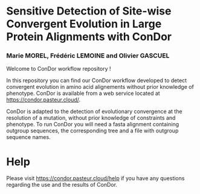 # Sensitive Detection of Site-wise Convergent Evolution in Large Protein Alignments with ConDor

### Marie MOREL, Frédéric LEMOINE and Olivier GASCUEL

Welcome to ConDor workflow repository ! 

In this repository you can find our ConDor workflow developed to detect convergent evolution in amino acid alignements without prior knowledge of phenotype. 
ConDor is available from a web service located at https://condor.pasteur.cloud/.

ConDor is adapted to the detection of evolutionary convergence at the resolution of a mutation, without prior knowledge of constraints and phenotype. To run ConDor you will need a fasta alignment containing outgroup sequences, the corresponding tree and a file with outgroup sequence names.  

# Help
Please visit https://condor.pasteur.cloud/help if you have any questions regarding the use and the results of ConDor. 




